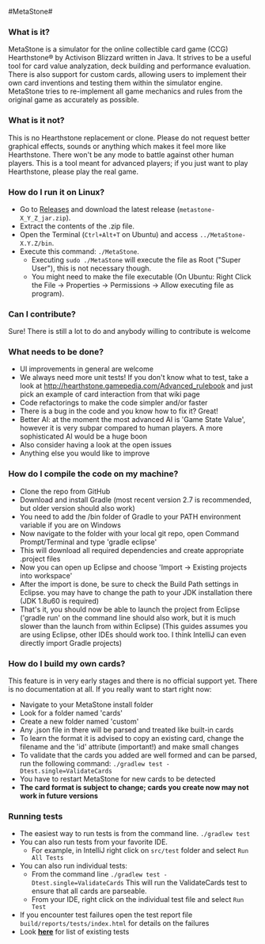 #MetaStone#

### What is it? ###
MetaStone is a simulator for the online collectible card game (CCG) Hearthstone&reg; by Activison Blizzard written in Java. It strives to be a useful tool for card value analyzation, deck building and performance evaluation. There is also support for custom cards, allowing users to implement their own card inventions and testing them within the simulator engine. MetaStone tries to re-implement all game mechanics and rules from the original game as accurately as possible. 

### What is it not? ###
This is no Hearthstone replacement or clone. Please do not request better graphical effects, sounds or anything which makes it feel more like Hearthstone. There won't be any mode to battle against other human players. This is a tool meant for advanced players; if you just want to play Hearthstone, please play the real game.

### How do I run it on Linux? ###
* Go to [Releases](https://github.com/demilich1/metastone/releases) and download the latest release (`metastone-X_Y_Z_jar.zip`).
* Extract the contents of the .zip file.
* Open the Terminal (`Ctrl+Alt+T` on Ubuntu) and access `../MetaStone-X.Y.Z/bin`.
* Execute this command: `./MetaStone`.
    * Executing `sudo ./MetaStone` will execute the file as Root ("Super User"), this is not necessary though.
    * You might need to make the file executable (On Ubuntu: Right Click the File -> Properties -> Permissions -> Allow executing file as program).

### Can I contribute? ###
Sure! There is still a lot to do and anybody willing to contribute is welcome

### What needs to be done? ###
- UI improvements in general are welcome
- We always need more unit tests! If you don't know what to test, take a look at http://hearthstone.gamepedia.com/Advanced_rulebook and just pick an example of card interaction from that wiki page
- Code refactorings to make the code simpler and/or faster
- There is a bug in the code and you know how to fix it? Great!
- Better AI: at the moment the most advanced AI is 'Game State Value', however it is very subpar compared to human players. A more sophisticated AI would be a huge boon
- Also consider having a look at the open issues
- Anything else you would like to improve

### How do I compile the code on my machine? ###
- Clone the repo from GitHub
- Download and install Gradle (most recent version 2.7 is recommended, but older version should also work)
- You need to add the /bin folder of Gradle to your PATH environment variable if you are on Windows
- Now navigate to the folder with your local git repo, open Command Prompt/Terminal and type 'gradle eclipse'
- This will download all required dependencies and create appropriate .project files
- Now you can open up Eclipse and choose 'Import -> Existing projects into workspace'
- After the import is done, be sure to check the Build Path settings in Eclipse. you may have to change the path to your JDK installation there (JDK 1.8u60 is required)
- That's it, you should now be able to launch the project from Eclipse ('gradle run' on the command line should also work, but it is much slower than the launch from within Eclipse)
(This guides assumes you are using Eclipse, other IDEs should work too. I think IntelliJ can even directly import Gradle projects) 

### How do I build my own cards? ###
This feature is in very early stages and there is no official support yet. There is no documentation at all. If you really want to start right now:
- Navigate to your MetaStone install folder
- Look for a folder named 'cards'
- Create a new folder named 'custom'
- Any .json file in there will be parsed and treated like built-in cards
- To learn the format it is advised to copy an existing card, change the filename and the 'id' attribute (important!) and make small changes
- To validate that the cards you added are well formed and can be parsed, run the following command: `./gradlew test -Dtest.single=ValidateCards` 
- You have to restart MetaStone for new cards to be detected
- **The card format is subject to change; cards you create now may not work in future versions**

### Running tests
* The easiest way to run tests is from the command line.  `./gradlew test`
* You can also run tests from your favorite IDE. 
   * For example, in IntelliJ right click on `src/test` folder and select `Run All Tests`
* You can also run individual tests:
   * From the command line `./gradlew test -Dtest.single=ValidateCards`  This will run the ValidateCards test to ensure that all cards are parseable.
   * From your IDE, right click on the individual test file and select `Run Test`
* If you encounter test failures open the test report file `build/reports/tests/index.html` for details on the failures
* Look [**here**](/src/test/java/net/demilich/metastone/tests) for list of existing tests
